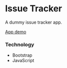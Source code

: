 # Issue Tracker

A dummy issue tracker app.

[App demo](http://faisalcep.github.io/issue-tracker)

### Technology

- Bootstrap
- JavaScript
